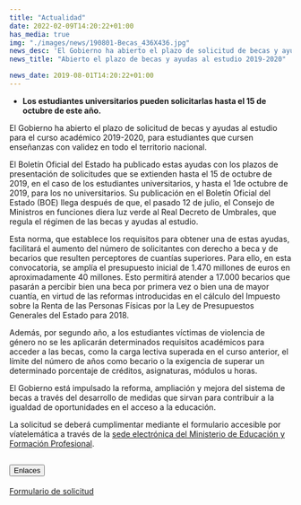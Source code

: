 ```yaml
---
title: "Actualidad"
date: 2022-02-09T14:20:22+01:00
has_media: true
img: "./images/news/190801-Becas_436X436.jpg"
news_desc: 'El Gobierno ha abierto el plazo de solicitud de becas y ayudas al estudio para el curso académico 2019-2020, para estudiantes que cursen enseñanzas con validez en todo el territorio nacional.<b>Este contenido incluye:</b> <i class="fa-solid fa-earth-europe"></i>'
news_title: "Abierto el plazo de becas y ayudas al estudio 2019-2020"

news_date: 2019-08-01T14:20:22+01:00
---
```

<ul>
<li><b>Los estudiantes universitarios pueden solicitarlas hasta el 15 de octubre de este a&ntilde;o.</b></li>
</ul>
<p>El Gobierno ha abierto el plazo de solicitud de becas y ayudas al estudio para el curso acad&eacute;mico 2019-2020, para estudiantes que cursen ense&ntilde;anzas con validez en todo el territorio nacional.</p>
<p>El Bolet&iacute;n Oficial del Estado ha publicado estas ayudas con los plazos de presentaci&oacute;n de solicitudes que se extienden hasta el 15 de octubre de 2019, en el caso de los estudiantes universitarios, y hasta el 1de octubre de 2019, para los no universitarios. Su publicaci&oacute;n en el Bolet&iacute;n Oficial del Estado (BOE) llega despu&eacute;s de que, el pasado 12 de julio, el Consejo de Ministros en funciones diera luz verde al Real Decreto de Umbrales, que regula el r&eacute;gimen de las becas y ayudas al estudio.</p>
<p>Esta norma, que establece los requisitos para obtener una de estas ayudas, facilitar&aacute; el aumento del n&uacute;mero de solicitantes con derecho a beca y de becarios que resulten perceptores de cuant&iacute;as superiores. Para ello, en esta convocatoria, se ampl&iacute;a el presupuesto inicial de 1.470 millones de euros en aproximadamente 40 millones. Esto permitir&aacute; atender a 17.000 becarios que pasar&aacute;n a percibir bien una beca por primera vez o bien una de mayor cuant&iacute;a, en virtud de las reformas introducidas en el c&aacute;lculo del Impuesto sobre la Renta de las Personas F&iacute;sicas por la Ley de Presupuestos Generales del Estado para 2018.</p>
<p>Adem&aacute;s, por segundo a&ntilde;o, a los estudiantes v&iacute;ctimas de violencia de g&eacute;nero no se les aplicar&aacute;n determinados requisitos acad&eacute;micos para acceder a las becas, como la carga lectiva superada en el curso anterior, el l&iacute;mite del n&uacute;mero de a&ntilde;os como becario o la exigencia de superar un determinado porcentaje de cr&eacute;ditos, asignaturas, m&oacute;dulos u horas.</p>
<p>El Gobierno est&aacute; impulsado la reforma, ampliaci&oacute;n y mejora del sistema de becas a trav&eacute;s del desarrollo de medidas que sirvan para contribuir a la igualdad de oportunidades en el acceso a la educaci&oacute;n.</p>
<p>La solicitud se deber&aacute; cumplimentar mediante el formulario accesible por v&iacute;atelem&aacute;tica a trav&eacute;s de la<span>&nbsp;</span><a href="http://www.educacionyfp.gob.es/servicios-al-ciudadano/catalogo/general/05/050130/u/050130-u-2019.html">sede electr&oacute;nica del Ministerio de Educaci&oacute;n y Formaci&oacute;n Profesional</a>.</p>
	<section>
        <article>
            <div class="container">
                <div class="row my-45 justify-content-md-center">
                    <div class="col-md-10 content_collapse">
                        <div class="accordion accordion_alt" id="accordeonAlt">
                            <div class="accordion-item">
                                <h2 class="accordion-header" id="accordionAltHeading2">
                                    <button class="accordion-button" type="button" data-bs-toggle="collapse" data-bs-target="#accordionAlt2" aria-expanded="true" aria-controls="accordionAlt2">
                                        <span class="icon"><i class="fas fa-link"></i></span>Enlaces
                                    </button>
                                </h2>
                                <div id="accordionAlt2" class="accordion-collapse collapse show" aria-labelledby="accordionAltHeading2">
                                    <div class="accordion-body">
                                        <article id="section_link">
                                            <div class="container-fluid sp">
                                                <div class="row w-100">
                                                    <div class="col-12">
                                                        <a href="https://sede.educacion.gob.es/sede/login/inicio.jjsp?idConvocatoria=1235" class="btn btn_link_icon" target="_blank">Formulario de solicitud <i class="fas fa-external-link-alt"></i></a>
                                                    </div>
                                                </div>
                                            </div>
                                        </article>
                                    </div>
                                </div>
                            </div>
                        </div>
                    </div>
                </div>
            </div>
        </article>
    </section>